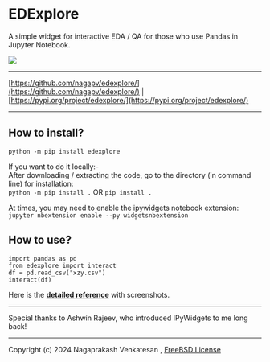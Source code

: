 # EDExplore
A simple widget for interactive EDA / QA for those who use Pandas in Jupyter Notebook.     
    
<img src="https://github.com/nagapv/edexplore/assets/13671867/9ddef93e-433f-40f1-b629-886b8b00a333">     

***   
[https://github.com/nagapv/edexplore/](https://github.com/nagapv/edexplore/) | [https://pypi.org/project/edexplore/](https://pypi.org/project/edexplore/)    
***    

## How to install?
`python -m pip install edexplore`

If you want to do it locally:-    
After downloading / extracting the code, go to the directory (in command line) for installation:        
`python -m pip install .` OR `pip install .`   
     
At times, you may need to enable the ipywidgets notebook extension:    
`jupyter nbextension enable --py widgetsnbextension`           
     
## How to use?
`import pandas as pd`    
`from edexplore import interact`    
`df = pd.read_csv("xzy.csv")`     
`interact(df)`    
         
Here is the **[detailed reference](../docs/interact.ipynb)** with screenshots.
           
***   
Special thanks to Ashwin Rajeev, who introduced IPyWidgets to me long back!
***
Copyright (c) 2024 Nagaprakash Venkatesan , 
[FreeBSD License](https://opensource.org/license/BSD-2-Clause)
